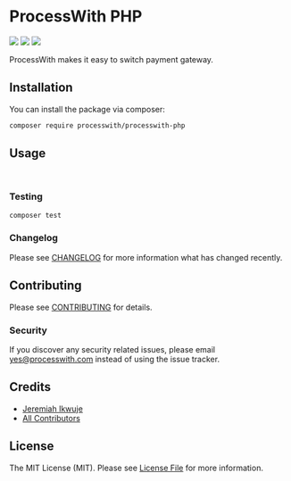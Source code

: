 # ProcessWith PHP

[![](https://img.shields.io/github/release/processwith/processwith-php.svg)](https://github.com/processwith/processwith-php/releases/)
[![](https://img.shields.io/github/license/processwith/processwith-php.svg)](https://github.com/processwith/processwith-php/blob/master/LICENSE)
[![](https://img.shields.io/travis/processwith/processwith-php.svg)](https://travis-ci.com/github/processwith/processwith-php/)

ProcessWith makes it easy to switch payment gateway.

## Installation

You can install the package via composer:

```bash
composer require processwith/processwith-php
```

## Usage

``` php
    
```

### Testing

``` bash
composer test
```

### Changelog

Please see [CHANGELOG](CHANGELOG.md) for more information what has changed recently.

## Contributing

Please see [CONTRIBUTING](CONTRIBUTING.md) for details.

### Security

If you discover any security related issues, please email yes@processwith.com instead of using the issue tracker.

## Credits

- [Jeremiah Ikwuje](https://github.com/processwith)
- [All Contributors](../../contributors)

## License

The MIT License (MIT). Please see [License File](LICENSE.md) for more information.